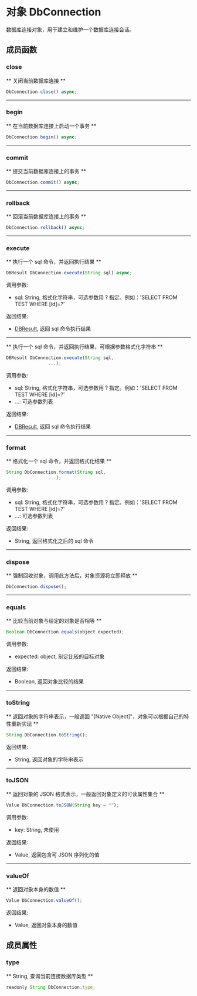 # 对象 DbConnection
数据库连接对象，用于建立和维护一个数据库连接会话。

## 成员函数
        
### close
** 关闭当前数据库连接 **
```JavaScript
DbConnection.close() async;
```

--------------------------
### begin
** 在当前数据库连接上启动一个事务 **
```JavaScript
DbConnection.begin() async;
```

--------------------------
### commit
** 提交当前数据库连接上的事务 **
```JavaScript
DbConnection.commit() async;
```

--------------------------
### rollback
** 回滚当前数据库连接上的事务 **
```JavaScript
DbConnection.rollback() async;
```

--------------------------
### execute
** 执行一个 sql 命令，并返回执行结果 **
```JavaScript
DBResult DbConnection.execute(String sql) async;
```

调用参数:
* sql: String, 格式化字符串，可选参数用 ? 指定。例如：'SELECT FROM TEST WHERE [id]=?'

返回结果:
* [DBResult](DBResult.md), 返回 sql 命令执行结果

--------------------------
** 执行一个 sql 命令，并返回执行结果，可根据参数格式化字符串 **
```JavaScript
DBResult DbConnection.execute(String sql,
                ...);
```

调用参数:
* sql: String, 格式化字符串，可选参数用 ? 指定。例如：'SELECT FROM TEST WHERE [id]=?'
* ...: 可选参数列表

返回结果:
* [DBResult](DBResult.md), 返回 sql 命令执行结果

--------------------------
### format
** 格式化一个 sql 命令，并返回格式化结果 **
```JavaScript
String DbConnection.format(String sql,
                ...);
```

调用参数:
* sql: String, 格式化字符串，可选参数用 ? 指定。例如：'SELECT FROM TEST WHERE [id]=?'
* ...: 可选参数列表

返回结果:
* String, 返回格式化之后的 sql 命令

--------------------------
### dispose
** 强制回收对象，调用此方法后，对象资源将立即释放 **
```JavaScript
DbConnection.dispose();
```

--------------------------
### equals
** 比较当前对象与给定的对象是否相等 **
```JavaScript
Boolean DbConnection.equals(object expected);
```

调用参数:
* expected: object, 制定比较的目标对象

返回结果:
* Boolean, 返回对象比较的结果

--------------------------
### toString
** 返回对象的字符串表示，一般返回 "[Native Object]"，对象可以根据自己的特性重新实现 **
```JavaScript
String DbConnection.toString();
```

返回结果:
* String, 返回对象的字符串表示

--------------------------
### toJSON
** 返回对象的 JSON 格式表示，一般返回对象定义的可读属性集合 **
```JavaScript
Value DbConnection.toJSON(String key = "");
```

调用参数:
* key: String, 未使用

返回结果:
* Value, 返回包含可 JSON 序列化的值

--------------------------
### valueOf
** 返回对象本身的数值 **
```JavaScript
Value DbConnection.valueOf();
```

返回结果:
* Value, 返回对象本身的数值

## 成员属性
        
### type
** String, 查询当前连接数据库类型 **
```JavaScript
readonly String DbConnection.type;
```

